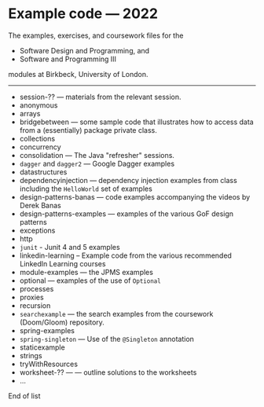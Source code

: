 # Example code — 2022
The examples, exercises, and coursework files for the 

- Software Design and Programming, and 
- Software and Programming III 

modules at Birkbeck, University of London.

------

+ session-??  — materials from the relevant session.
+ anonymous
+ arrays
+ bridgebetween — some sample code that illustrates how to access data from a (essentially) package private class.
+ collections
+ concurrency
+ consolidation — The Java "refresher" sessions.
+ `dagger` and `dagger2` — Google Dagger examples
+ datastructures
+ dependencyinjection — dependency injection examples from class including the `HelloWorld` set of examples
+ design-patterns-banas — code examples accompanying the videos by Derek Banas
+ design-patterns-examples — examples of the various GoF design patterns
+ exceptions
+ http
+ `junit` - Junit 4 and 5 examples
+ linkedin-learning – Example code from the various recommended LinkedIn Learning courses
+ module-examples — the JPMS examples
+ optional — examples of the use of `Optional`
+ processes
+ proxies
+ recursion
+ `searchexample` — the search examples from the coursework (Doom/Gloom) repository.
+ spring-examples
+ `spring-singleton` — Use of the `@Singleton` annotation
+ staticexample
+ strings
+ tryWithResources
+ worksheet-?? — — outline solutions to the worksheets
+ ...

End of list
